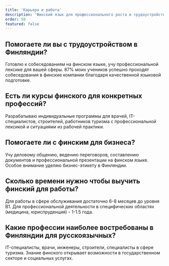 ```yaml
---
title: 'Карьера и работа'
description: 'Финский язык для профессионального роста и трудоустройства'
order: 50
featured: false
---
```


## Помогаете ли вы с трудоустройством в Финляндии?

Готовлю к собеседованиям на финском языке, учу профессиональной лексике для вашей сферы. 87% моих учеников успешно проходят собеседования в финские компании благодаря качественной языковой подготовке.

## Есть ли курсы финского для конкретных профессий?

Разрабатываю индивидуальные программы для врачей, IT-специалистов, строителей, работников туризма с профессиональной лексикой и ситуациями из рабочей практики.

## Помогаете ли с финским для бизнеса?

Учу деловому общению, ведению переговоров, составлению документов и профессиональной презентации на финском языке. Особое внимание уделяю бизнес-этикету в Финляндии.

## Сколько времени нужно чтобы выучить финский для работы?

Для работы в сфере обслуживания достаточно 6-8 месяцев до уровня B1. Для профессиональной деятельности в специфических областях (медицина, юриспруденция) - 1-1.5 года.

## Какие профессии наиболее востребованы в Финляндии для русскоязычных?

IT-специалисты, врачи, инженеры, строители, специалисты в сфере туризма. Знание финского открывает возможности в государственном секторе и социальных услугах.
